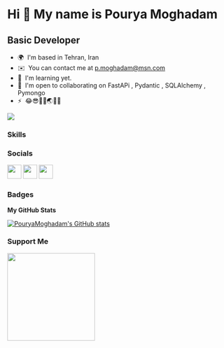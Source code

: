 Hi 👋 My name is Pourya Moghadam
================================

Basic Developer
------------------------

* 🌍  I'm based in Tehran, Iran
* ✉️  You can contact me at [p.moghadam@msn.com](mailto:p.moghadam@msn.com)
* 🧠  I'm learning yet.
* 🤝  I'm open to collaborating on FastAPi , Pydantic , SQLAlchemy , Pymongo
* ⚡  😂😎🌊👙🌏🥥🥕

<a href="https://www.twitter.com/pourya_moghadam" target="_blank" rel="noreferrer"><img
src="https://img.shields.io/twitter/follow/pourya_moghadam?logo=twitter&style=for-the-badge&color=0891b2&labelColor=1c1917"
/></a>

### Skills



### Socials

<p align="left"> <a href="https://www.github.com/PouryaMoghadam" target="_blank" rel="noreferrer"><img src="https://raw.githubusercontent.com/danielcranney/readme-generator/main/public/icons/socials/github-dark.svg" width="32" height="32" /></a> <a href="https://www.linkedin.com/in/pouryamoghadam" target="_blank" rel="noreferrer"><img src="https://raw.githubusercontent.com/danielcranney/readme-generator/main/public/icons/socials/linkedin.svg" width="32" height="32" /></a> <a href="https://www.twitter.com/pourya_moghadam" target="_blank" rel="noreferrer"><img src="https://raw.githubusercontent.com/danielcranney/readme-generator/main/public/icons/socials/twitter.svg" width="32" height="32" /></a></p>

### Badges

<b>My GitHub Stats</b>

<a href="http://www.github.com/PouryaMoghadam"><img src="https://github-readme-stats.vercel.app/api?username=PouryaMoghadam&show_icons=true&hide=&count_private=true&title_color=0891b2&text_color=ffffff&icon_color=0891b2&bg_color=1c1917&hide_border=true&show_icons=true" alt="PouryaMoghadam's GitHub stats" /></a>

### Support Me

<a href="https://www.buymeacoffee.com/pouryamoghadam"><img src="https://cdn.buymeacoffee.com/buttons/v2/default-yellow.png" width="200" /></a>
